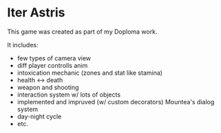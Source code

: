 # Iter Astris

This game was created as part of my Doploma work.

It includes:
- few types of camera view
- diff player controlls anim
- intoxication mechanic (zones and stat like stamina)
- health <-> death
- weapon and shooting
- interaction system w/ lots of objects
- implemented and impruved (w/ custom decorators) Mountea's dialog system
- day-night cycle
- etc.
